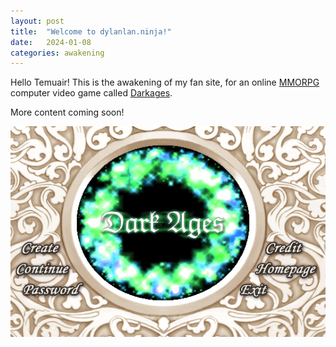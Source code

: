 ```yaml
---
layout: post
title:  "Welcome to dylanlan.ninja!"
date:   2024-01-08
categories: awakening
---
```

Hello Temuair! This is the awakening of my fan site, for an online [MMORPG](https://en.wikipedia.org/wiki/Massively_multiplayer_online_role-playing_game) computer video game called [Darkages](https://www.darkages.com).

More content coming soon!

![Darkages Login Screen](/assets/img/darkages/da-login-screen.png)

